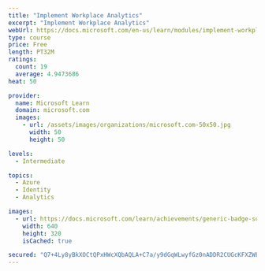 ```yaml
---
title: "Implement Workplace Analytics"
excerpt: "Implement Workplace Analytics"
webUrl: https://docs.microsoft.com/en-us/learn/modules/implement-workplace-analytics/
type: course
price: Free
length: PT32M
ratings:
  count: 19
  average: 4.9473686
heat: 50

provider:
  name: Microsoft Learn
  domain: microsoft.com
  images:
    - url: /assets/images/organizations/microsoft.com-50x50.jpg
      width: 50
      height: 50

levels:
  - Intermediate

topics:
  - Azure
  - Identity
  - Analytics

images:
  - url: https://docs.microsoft.com/learn/achievements/generic-badge-social.png
    width: 640
    height: 320
    isCached: true

secured: "Q7+4Ly8yBkXOCtQPxHWcXQbAQLA+C7a/y9dGqWLwyfGz0nADDR2CUGcKFXZWE1U/QKFNqShopG7yr/CjWUrLE3RpsB40h6tZfFQXdlw319HfSr+feivuCHvR5uqxc8y/VGWSNjnWpaM1iHTM0OK0aFzTx9HtTKIdCCGFUmTOFjnOTkw44GgDsZNGVY5jVZIDM2ECIzIPV8MWq4Fh4dpSDyJGqTTXn7Lp5DYboIr5MzpbCKukE9AtDUha/bCsm60hpEQQqoLRZMKW95/fJ3qlhgRfnBBvaz7ai4fTdncYJ5qQktqDo5I07dADJGQWMOYqNLk0QoJIbSUfQrmpVrAgQwUxmpvXrs5ciitSOoGJGM3jehd+j5VExInGkRxc4xHKk5z+8MX/4Zr4NiPNrRges8ErpQ6v898Hvt+KeP0N4o4=;JtUZdCWlIwbEJp9mz3AUzA=="
---
```


